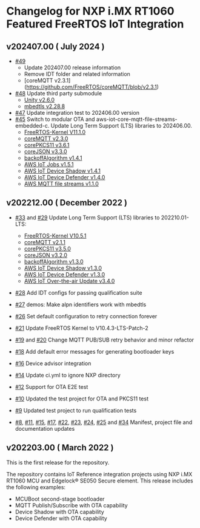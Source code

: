 # Changelog for NXP i.MX RT1060 Featured FreeRTOS IoT Integration

## v202407.00 ( July 2024 )
- [#49](https://github.com/FreeRTOS/iot-reference-nxp-rt1060/pull/49)
  * Update 202407.00 release information
  * Remove IDT folder and related information
  * [coreMQTT v2.3.1] (https://github.com/FreeRTOS/coreMQTT/blob/v2.3.1)
- [#48](https://github.com/FreeRTOS/iot-reference-nxp-rt1060/pull/48) Update third party submodule
  * [Unity v2.6.0](https://github.com/ThrowTheSwitch/Unity/tree/v2.6.0)
  * [mbedtls v2.28.8](https://github.com/Mbed-TLS/mbedtls/tree/v2.28.8)
- [#47](https://github.com/FreeRTOS/iot-reference-nxp-rt1060/pull/47) Update integration test to 202406.00 version
- [#45](https://github.com/FreeRTOS/iot-reference-nxp-rt1060/pull/45) Switch to modular OTA and aws-iot-core-mqtt-file-streams-embedded-c. Update Long Term Support (LTS) libraries to 202406.00.
  * [FreeRTOS-Kernel V11.1.0](https://github.com/FreeRTOS/FreeRTOS-Kernel/blob/V11.1.0)
  * [coreMQTT v2.3.0](https://github.com/FreeRTOS/coreMQTT/blob/v2.3.0)
  * [corePKCS11 v3.6.1](https://github.com/FreeRTOS/corePKCS11/tree/v3.6.1)
  * [coreJSON v3.3.0](https://github.com/FreeRTOS/coreJSON/tree/v3.3.0)
  * [backoffAlgorithm v1.4.1](https://github.com/FreeRTOS/backoffAlgorithm/tree/v1.4.1)
  * [AWS IoT Jobs v1.5.1](https://github.com/aws/Jobs-for-AWS-IoT-embedded-sdk/tree/v1.5.1)
  * [AWS IoT Device Shadow v1.4.1](https://github.com/aws/Device-Shadow-for-AWS-IoT-embedded-sdk/tree/v1.4.1)
  * [AWS IoT Device Defender v1.4.0](https://github.com/aws/Device-Defender-for-AWS-IoT-embedded-sdk/tree/v1.4.0)
  * [AWS MQTT file streams v1.1.0](https://github.com/aws/aws-iot-core-mqtt-file-streams-embedded-c/tree/v1.1.0)

## v202212.00 ( December 2022 )
- [#33](https://github.com/FreeRTOS/iot-reference-nxp-rt1060/pull/33) and [#29](https://github.com/FreeRTOS/iot-reference-nxp-rt1060/pull/29) Update Long Term Support (LTS) libraries to 202210.01-LTS:
  * [FreeRTOS-Kernel V10.5.1](https://github.com/FreeRTOS/FreeRTOS-Kernel/blob/V10.5.1/History.txt)
  * [coreMQTT v2.1.1](https://github.com/FreeRTOS/coreMQTT/blob/v2.1.1/CHANGELOG.md)
  * [corePKCS11 v3.5.0](https://github.com/FreeRTOS/corePKCS11/tree/v3.5.0)
  * [coreJSON v3.2.0](https://github.com/FreeRTOS/coreJSON/tree/v3.2.0)
  * [backoffAlgorithm v1.3.0](https://github.com/FreeRTOS/backoffAlgorithm/tree/v1.3.0)
  * [AWS IoT Device Shadow v1.3.0](https://github.com/aws/Device-Shadow-for-AWS-IoT-embedded-sdk/tree/v1.3.0)
  * [AWS IoT Device Defender v1.3.0](https://github.com/aws/Device-Defender-for-AWS-IoT-embedded-sdk/tree/v1.3.0)
  * [AWS IoT Over-the-air Update v3.4.0](https://github.com/aws/ota-for-aws-iot-embedded-sdk/tree/v3.4.0)

- [#28](https://github.com/FreeRTOS/iot-reference-nxp-rt1060/pull/28) Add IDT configs for passing qualification suite 
- [#27](https://github.com/FreeRTOS/iot-reference-nxp-rt1060/pull/27) demos: Make alpn identifiers work with mbedtls 
- [#26](https://github.com/FreeRTOS/iot-reference-nxp-rt1060/pull/26) Set default configuration to retry connection forever 
- [#21](https://github.com/FreeRTOS/iot-reference-nxp-rt1060/pull/21) Update FreeRTOS Kernel to V10.4.3-LTS-Patch-2 
- [#19](https://github.com/FreeRTOS/iot-reference-nxp-rt1060/pull/19) and [#20](https://github.com/FreeRTOS/iot-reference-nxp-rt1060/pull/20) Change MQTT PUB/SUB retry behavior and minor refactor
- [#18](https://github.com/FreeRTOS/iot-reference-nxp-rt1060/pull/18) Add default error messages for generating bootloader keys
- [#16](https://github.com/FreeRTOS/iot-reference-nxp-rt1060/pull/16) Device advisor integration
- [#14](https://github.com/FreeRTOS/iot-reference-nxp-rt1060/pull/14) Update ci.yml to ignore NXP directory
- [#12](https://github.com/FreeRTOS/iot-reference-nxp-rt1060/pull/12) Support for OTA E2E test
- [#10](https://github.com/FreeRTOS/iot-reference-nxp-rt1060/pull/10) Updated the test project for OTA and PKCS11 test
- [#9](https://github.com/FreeRTOS/iot-reference-nxp-rt1060/pull/9) Updated test project to run qualification tests
- [#8](https://github.com/FreeRTOS/iot-reference-nxp-rt1060/pull/8), [#11](https://github.com/FreeRTOS/iot-reference-nxp-rt1060/pull/11), [#15](https://github.com/FreeRTOS/iot-reference-nxp-rt1060/pull/15), [#17](https://github.com/FreeRTOS/iot-reference-nxp-rt1060/pull/17), [#22](https://github.com/FreeRTOS/iot-reference-nxp-rt1060/pull/22), [#23](https://github.com/FreeRTOS/iot-reference-nxp-rt1060/pull/23), [#24](https://github.com/FreeRTOS/iot-reference-nxp-rt1060/pull/24), [#25](https://github.com/FreeRTOS/iot-reference-nxp-rt1060/pull/25) and [#34](https://github.com/FreeRTOS/iot-reference-nxp-rt1060/pull/34)  Manifest, project file and documentation updates
  
## v202203.00 ( March 2022 )

This is the first release for the repository.

The repository contains IoT Reference integration projects using NXP i.MX RT1060 MCU and Edgelock® SE050 Secure element. This release includes the following examples:
* MCUBoot second-stage bootloader
* MQTT Publish/Subscribe with OTA capability
* Device Shadow with OTA capability
* Device Defender with OTA capability
